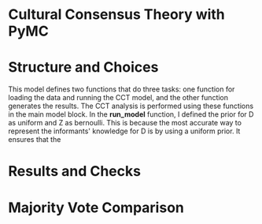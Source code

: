 # Cultural Consensus Theory with PyMC

# Structure and Choices
This model defines two functions that do three tasks: one function for loading the data and running the CCT model, and the other function generates the results. The CCT analysis is performed using these functions in the main model block.
In the **run_model** function, I defined the prior for D as uniform and Z as bernoulli. This is because the most accurate way to represent the informants' knowledge for D is by using a uniform prior. It ensures that the

# Results and Checks

# Majority Vote Comparison

